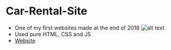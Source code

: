 # Car-Rental-Site

- One of my first websites made at the end of 2018
  ![alt text](https://www.pinclipart.com/picdir/middle/336-3368555_html-css-javascript-icons-clipart.png "Used Technologies")
- Used pure HTML, CSS and JS
- [Website](https://wypozyczalnia-sosnowski.pl/)
